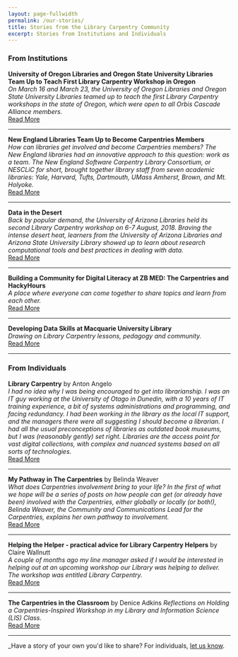 ```yaml
---
layout: page-fullwidth
permalink: /our-stories/
title: Stories from the Library Carpentry Community
excerpt: Stories from Institutions and Individuals
---
```


### From Institutions  
  
  
**University of Oregon Libraries and Oregon State University Libraries Team Up to Teach First Library Carpentry Workshop in Oregon**  
_On March 16 and March 23, the University of Oregon Libraries and Oregon State University Libraries teamed up to teach the first Library Carpentry workshops in the state of Oregon, which were open to all Orbis Cascade Alliance members._  
[Read More](https://librarycarpentry.org/blog/2018/08/oregon-libraries-report/)

---------------------------------------

**New England Libraries Team Up to Become Carpentries Members**  
_How can libraries get involved and become Carpentries members? The New England libraries had an innovative approach to this question: work as a team. The New England Software Carpentry Library Consortium, or NESCLiC for short, brought together library staff from seven academic libraries: Yale, Harvard, Tufts, Dartmouth, UMass Amherst, Brown, and Mt. Holyoke._  
[Read More](https://librarycarpentry.org/blog/2018/08/new-england-libraries-carpentries-consortium/)
  
---------------------------------------

**Data in the Desert**  
_Back by popular demand, the University of Arizona Libraries held its second Library Carpentry workshop on 6-7 August, 2018. Braving the intense desert heat, learners from the University of Arizona Libraries and Arizona State University Library showed up to learn about research computational tools and best practices in dealing with data._  
[Read More](https://librarycarpentry.org/blog/2018/09/data-in-the-desert/)
  
---------------------------------------

**Building a Community for Digital Literacy at ZB MED: The Carpentries and HackyHours**  
_A place where everyone can come together to share topics and learn from each other._  
[Read More](https://librarycarpentry.org/blog/2019/06/hackyhours-zbmed/)
  
---------------------------------------

**Developing Data Skills at Macquarie University Library**  
_Drawing on Library Carpentry lessons, pedagogy and community._  
[Read More](https://librarycarpentry.org/blog/2019/06/developing-data-skills/)
  
---------------------------------------

### From Individuals  
  
  
**Library Carpentry** by Anton Angelo  
_I had no idea why I was being encouraged to get into librarianship. I was an IT guy working at the University of Otago in Dunedin, with a 10 years of IT training experience, a bit of systems administrations and programming, and facing redundancy. I had been working in the library as the local IT support, and the managers there were all suggesting I should become a librarian. I had all the usual preconceptions of libraries as outdated book museums, but I was (reasonably gently) set right. Libraries are the access point for vast digital collections, with complex and nuanced systems based on all sorts of technologies._  
[Read More](http://www.anton.angelo.nz/2018/09/library-carpentry/)
  
---------------------------------------

**My Pathway in The Carpentries** by Belinda Weaver  
_What does Carpentries involvement bring to your life? In the first of what we hope will be a series of posts on how people can get (or already have been) involved with the Carpentries, either globally or locally (or both!), Belinda Weaver, the Community and Communications Lead for the Carpentries, explains her own pathway to involvement._  
[Read More](https://carpentries.org/blog/2018/09/my-carpentries-pathway/)
  
---------------------------------------

**Helping the Helper - practical advice for Library Carpentry Helpers** by Claire Wallnutt  
_A couple of months ago my line manager asked if I would be interested in helping out at an upcoming workshop our Library was helping to deliver. The workshop was entitled Library Carpentry._  
[Read More](https://librarycarpentry.org/blog/2017/08/helping-the-helper/)
  
---------------------------------------

**The Carpentries in the Classroom** by Denice Adkins
_Reflections on Holding a Carpentries-Inspired Workshop in my Library and Information Science (LIS) Class._  
[Read More](https://librarycarpentry.org/blog/2019/01/carpentries-in-the-classroom/)
  
---------------------------------------

_Have a story of your own you'd like to share? For individuals, [let us know](https://goo.gl/forms/n2jQOlKKVK01y7V92).
